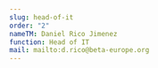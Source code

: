 ```yaml
---
slug: head-of-it
order: "2"
nameTM: Daniel Rico Jimenez
function: Head of IT
mail: mailto:d.rico@beta-europe.org
---
```

